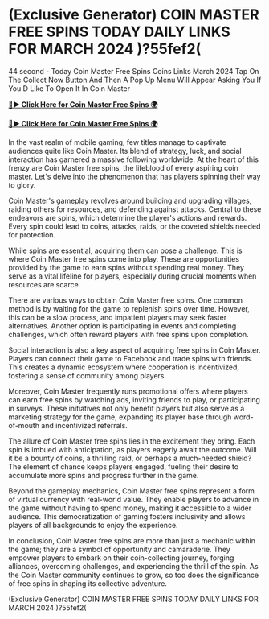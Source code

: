 # (Exclusive Generator) COIN MASTER FREE SPINS TODAY DAILY LINKS FOR MARCH 2024 )?55fef2(

44 second - Today Coin Master Free Spins Coins Links March 2024 Tap On The Collect Now Button And Then A Pop Up Menu Will Appear Asking You If You D Like To Open It In Coin Master

 [**🔴► Click Here for Coin Master Free Spins 🌍**](https://cortexi2023new.online/)

 [**🔴► Click Here for Coin Master Free Spins 🌍**](https://cortexi2023new.online/)
 

In the vast realm of mobile gaming, few titles manage to captivate audiences quite like Coin Master. Its blend of strategy, luck, and social interaction has garnered a massive following worldwide. At the heart of this frenzy are Coin Master free spins, the lifeblood of every aspiring coin master. Let's delve into the phenomenon that has players spinning their way to glory.

Coin Master's gameplay revolves around building and upgrading villages, raiding others for resources, and defending against attacks. Central to these endeavors are spins, which determine the player's actions and rewards. Every spin could lead to coins, attacks, raids, or the coveted shields needed for protection.

While spins are essential, acquiring them can pose a challenge. This is where Coin Master free spins come into play. These are opportunities provided by the game to earn spins without spending real money. They serve as a vital lifeline for players, especially during crucial moments when resources are scarce.

There are various ways to obtain Coin Master free spins. One common method is by waiting for the game to replenish spins over time. However, this can be a slow process, and impatient players may seek faster alternatives. Another option is participating in events and completing challenges, which often reward players with free spins upon completion.

Social interaction is also a key aspect of acquiring free spins in Coin Master. Players can connect their game to Facebook and trade spins with friends. This creates a dynamic ecosystem where cooperation is incentivized, fostering a sense of community among players.

Moreover, Coin Master frequently runs promotional offers where players can earn free spins by watching ads, inviting friends to play, or participating in surveys. These initiatives not only benefit players but also serve as a marketing strategy for the game, expanding its player base through word-of-mouth and incentivized referrals.

The allure of Coin Master free spins lies in the excitement they bring. Each spin is imbued with anticipation, as players eagerly await the outcome. Will it be a bounty of coins, a thrilling raid, or perhaps a much-needed shield? The element of chance keeps players engaged, fueling their desire to accumulate more spins and progress further in the game.

Beyond the gameplay mechanics, Coin Master free spins represent a form of virtual currency with real-world value. They enable players to advance in the game without having to spend money, making it accessible to a wider audience. This democratization of gaming fosters inclusivity and allows players of all backgrounds to enjoy the experience.

In conclusion, Coin Master free spins are more than just a mechanic within the game; they are a symbol of opportunity and camaraderie. They empower players to embark on their coin-collecting journey, forging alliances, overcoming challenges, and experiencing the thrill of the spin. As the Coin Master community continues to grow, so too does the significance of free spins in shaping its collective adventure.

(Exclusive Generator) COIN MASTER FREE SPINS TODAY DAILY LINKS FOR MARCH 2024 )?55fef2(
